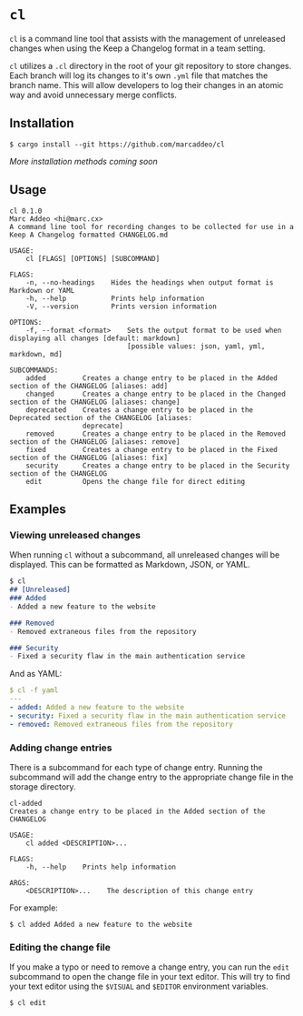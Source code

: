 # `cl`
`cl` is a command line tool that assists with the management of unreleased
changes when using the Keep a Changelog format in a team setting.

`cl` utilizes a `.cl` directory in the root of your git repository to store
changes. Each branch will log its changes to it's own `.yml` file that matches
the branch name. This will allow developers to log their changes in an atomic
way and avoid unnecessary merge conflicts.

## Installation
```
$ cargo install --git https://github.com/marcaddeo/cl
```

_More installation methods coming soon_

## Usage
```
cl 0.1.0
Marc Addeo <hi@marc.cx>
A command line tool for recording changes to be collected for use in a Keep A Changelog formatted CHANGELOG.md

USAGE:
    cl [FLAGS] [OPTIONS] [SUBCOMMAND]

FLAGS:
    -n, --no-headings    Hides the headings when output format is Markdown or YAML
    -h, --help           Prints help information
    -V, --version        Prints version information

OPTIONS:
    -f, --format <format>    Sets the output format to be used when displaying all changes [default: markdown]
                             [possible values: json, yaml, yml, markdown, md]

SUBCOMMANDS:
    added         Creates a change entry to be placed in the Added section of the CHANGELOG [aliases: add]
    changed       Creates a change entry to be placed in the Changed section of the CHANGELOG [aliases: change]
    deprecated    Creates a change entry to be placed in the Deprecated section of the CHANGELOG [aliases:
                  deprecate]
    removed       Creates a change entry to be placed in the Removed section of the CHANGELOG [aliases: remove]
    fixed         Creates a change entry to be placed in the Fixed section of the CHANGELOG [aliases: fix]
    security      Creates a change entry to be placed in the Security section of the CHANGELOG
    edit          Opens the change file for direct editing
```

## Examples

### Viewing unreleased changes
When running `cl` without a subcommand, all unreleased changes will be
displayed. This can be formatted as Markdown, JSON, or YAML.

```markdown
$ cl
## [Unreleased]
### Added
- Added a new feature to the website

### Removed
- Removed extraneous files from the repository

### Security
- Fixed a security flaw in the main authentication service
```

And as YAML:
```yaml
$ cl -f yaml
---
- added: Added a new feature to the website
- security: Fixed a security flaw in the main authentication service
- removed: Removed extraneous files from the repository
```

### Adding change entries
There is a subcommand for each type of change entry. Running the subcommand
will add the change entry to the appropriate change file in the storage
directory.

```
cl-added
Creates a change entry to be placed in the Added section of the CHANGELOG

USAGE:
    cl added <DESCRIPTION>...

FLAGS:
    -h, --help    Prints help information

ARGS:
    <DESCRIPTION>...    The description of this change entry
```

For example:
```
$ cl added Added a new feature to the website
```

### Editing the change file
If you make a typo or need to remove a change entry, you can run the `edit`
subcommand to open the change file in your text editor. This will try to find
your text editor using the `$VISUAL` and `$EDITOR` environment variables.

```
$ cl edit
```
